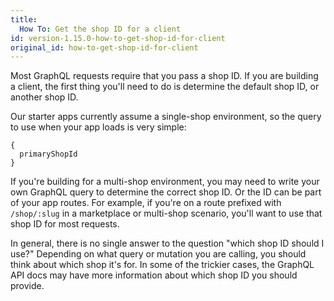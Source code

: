 ```yaml
---
title:
  How To: Get the shop ID for a client
id: version-1.15.0-how-to-get-shop-id-for-client
original_id: how-to-get-shop-id-for-client
---
```


Most GraphQL requests require that you pass a shop ID. If you are building a client, the first thing you'll need to do is determine the default shop ID, or another shop ID.

Our starter apps currently assume a single-shop environment, so the query to use when your app loads is very simple:

```
{
  primaryShopId
}
```

If you're building for a multi-shop environment, you may need to write your own GraphQL query to determine the correct shop ID. Or the ID can be part of your app routes. For example, if you're on a route prefixed with `/shop/:slug` in a marketplace or multi-shop scenario, you'll want to use that shop ID for most requests.

In general, there is no single answer to the question "which shop ID should I use?" Depending on what query or mutation you are calling, you should think about which shop it's for. In some of the trickier cases, the GraphQL API docs may have more information about which shop ID you should provide.
